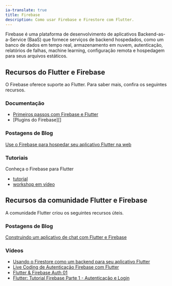 ```yaml
---
ia-translate: true
title: Firebase
description: Como usar Firebase e Firestore com Flutter.
---
```


Firebase é uma plataforma de desenvolvimento de aplicativos Backend-as-a-Service (BaaS)
que fornece serviços de backend hospedados, como um banco de dados em tempo real,
armazenamento em nuvem, autenticação, relatórios de falhas, machine learning,
configuração remota e hospedagem para seus arquivos estáticos.

## Recursos do Flutter e Firebase

O Firebase oferece suporte ao Flutter. Para saber mais,
confira os seguintes recursos.

### Documentação

* [Primeiros passos com Firebase e Flutter][started]
* [Plugins do Firebase][]

### Postagens de Blog

[Use o Firebase para hospedar seu aplicativo Flutter na web][article]

### Tutoriais

Conheça o Firebase para Flutter
* [tutorial][codelab1]
* [workshop em vídeo][workshop]

## Recursos da comunidade Flutter e Firebase

A comunidade Flutter criou os seguintes recursos úteis.

### Postagens de Blog

[Construindo um aplicativo de chat com Flutter e Firebase][chat app]

### Vídeos

* [Usando o Firestore como um backend para seu aplicativo Flutter][video]
* [Live Coding de Autenticação Firebase com Flutter][video2]
* [Flutter & Firebase Auth 01][video3]
* [Flutter: Tutorial Firebase Parte 1 - Autenticação e Login][video4]

[article]: {{site.flutter-medium}}/must-try-use-firebase-to-host-your-flutter-app-on-the-web-852ee533a469
[chat app]: {{site.medium}}/flutter-community/building-a-chat-app-with-flutter-and-firebase-from-scratch-9eaa7f41782e
[codelab1]: {{site.codelabs}}/codelabs/firebase-get-to-know-flutter
[Firebase plugins]: {{site.firebase}}/docs/flutter/setup#available-plugins
[started]: {{site.firebase}}/docs/flutter/setup
[video]: {{site.yt.watch}}/DqJ_KjFzL9I&t#38s
[video2]: {{site.yt.watch}}/OlcYP6UXlm8
[video3]: {{site.yt.watch}}/u_Lyx8KJWpg
[video4]: {{site.yt.watch}}/13-jNF984C0
[workshop]: {{site.yt.watch}}/4wunbF29Kkg
